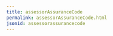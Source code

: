 ```yaml
---
title: assessorAssuranceCode
permalink: assessorAssuranceCode.html
jsonid: assessorassurancecode
---
```

